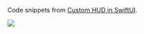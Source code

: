 Code snippets from [Custom HUD in SwiftUI][fs].

![][gif]

[fs]: https://fivestars.blog/swiftui/swiftui-hud.html
[gif]: HUD.gif
